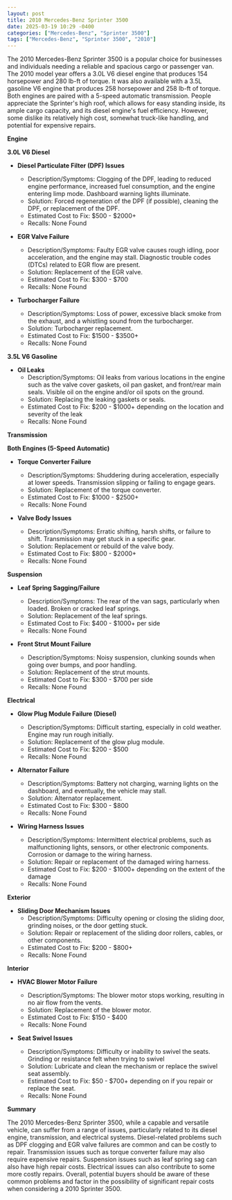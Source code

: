 ```yaml
---
layout: post
title: 2010 Mercedes-Benz Sprinter 3500
date: 2025-03-19 10:29 -0400
categories: ["Mercedes-Benz", "Sprinter 3500"]
tags: ["Mercedes-Benz", "Sprinter 3500", "2010"]
---
```

The 2010 Mercedes-Benz Sprinter 3500 is a popular choice for businesses and individuals needing a reliable and spacious cargo or passenger van. The 2010 model year offers a 3.0L V6 diesel engine that produces 154 horsepower and 280 lb-ft of torque. It was also available with a 3.5L gasoline V6 engine that produces 258 horsepower and 258 lb-ft of torque. Both engines are paired with a 5-speed automatic transmission. People appreciate the Sprinter's high roof, which allows for easy standing inside, its ample cargo capacity, and its diesel engine's fuel efficiency. However, some dislike its relatively high cost, somewhat truck-like handling, and potential for expensive repairs.

**Engine**

**3.0L V6 Diesel**

*   **Diesel Particulate Filter (DPF) Issues**
    *   Description/Symptoms: Clogging of the DPF, leading to reduced engine performance, increased fuel consumption, and the engine entering limp mode. Dashboard warning lights illuminate.
    *   Solution: Forced regeneration of the DPF (if possible), cleaning the DPF, or replacement of the DPF.
    *   Estimated Cost to Fix: $500 - $2000+
    *   Recalls: None Found

*   **EGR Valve Failure**
    *   Description/Symptoms: Faulty EGR valve causes rough idling, poor acceleration, and the engine may stall. Diagnostic trouble codes (DTCs) related to EGR flow are present.
    *   Solution: Replacement of the EGR valve.
    *   Estimated Cost to Fix: $300 - $700
    *   Recalls: None Found

*   **Turbocharger Failure**
    *   Description/Symptoms: Loss of power, excessive black smoke from the exhaust, and a whistling sound from the turbocharger.
    *   Solution: Turbocharger replacement.
    *   Estimated Cost to Fix: $1500 - $3500+
    *   Recalls: None Found

**3.5L V6 Gasoline**
*   **Oil Leaks**
    *   Description/Symptoms: Oil leaks from various locations in the engine such as the valve cover gaskets, oil pan gasket, and front/rear main seals. Visible oil on the engine and/or oil spots on the ground.
    *   Solution: Replacing the leaking gaskets or seals.
    *   Estimated Cost to Fix: $200 - $1000+ depending on the location and severity of the leak
    *   Recalls: None Found

**Transmission**

**Both Engines (5-Speed Automatic)**

*   **Torque Converter Failure**
    *   Description/Symptoms: Shuddering during acceleration, especially at lower speeds. Transmission slipping or failing to engage gears.
    *   Solution: Replacement of the torque converter.
    *   Estimated Cost to Fix: $1000 - $2500+
    *   Recalls: None Found

*   **Valve Body Issues**
    *   Description/Symptoms: Erratic shifting, harsh shifts, or failure to shift. Transmission may get stuck in a specific gear.
    *   Solution: Replacement or rebuild of the valve body.
    *   Estimated Cost to Fix: $800 - $2000+
    *   Recalls: None Found

**Suspension**

*   **Leaf Spring Sagging/Failure**
    *   Description/Symptoms: The rear of the van sags, particularly when loaded. Broken or cracked leaf springs.
    *   Solution: Replacement of the leaf springs.
    *   Estimated Cost to Fix: $400 - $1000+ per side
    *   Recalls: None Found

*   **Front Strut Mount Failure**
    *   Description/Symptoms: Noisy suspension, clunking sounds when going over bumps, and poor handling.
    *   Solution: Replacement of the strut mounts.
    *   Estimated Cost to Fix: $300 - $700 per side
    *   Recalls: None Found

**Electrical**

*   **Glow Plug Module Failure (Diesel)**
    *   Description/Symptoms: Difficult starting, especially in cold weather. Engine may run rough initially.
    *   Solution: Replacement of the glow plug module.
    *   Estimated Cost to Fix: $200 - $500
    *   Recalls: None Found

*   **Alternator Failure**
    *   Description/Symptoms: Battery not charging, warning lights on the dashboard, and eventually, the vehicle may stall.
    *   Solution: Alternator replacement.
    *   Estimated Cost to Fix: $300 - $800
    *   Recalls: None Found

*   **Wiring Harness Issues**
    *   Description/Symptoms: Intermittent electrical problems, such as malfunctioning lights, sensors, or other electronic components. Corrosion or damage to the wiring harness.
    *   Solution: Repair or replacement of the damaged wiring harness.
    *   Estimated Cost to Fix: $200 - $1000+ depending on the extent of the damage
    *   Recalls: None Found

**Exterior**

*   **Sliding Door Mechanism Issues**
    *   Description/Symptoms: Difficulty opening or closing the sliding door, grinding noises, or the door getting stuck.
    *   Solution: Repair or replacement of the sliding door rollers, cables, or other components.
    *   Estimated Cost to Fix: $200 - $800+
    *   Recalls: None Found

**Interior**

*   **HVAC Blower Motor Failure**
    *   Description/Symptoms: The blower motor stops working, resulting in no air flow from the vents.
    *   Solution: Replacement of the blower motor.
    *   Estimated Cost to Fix: $150 - $400
    *   Recalls: None Found

*   **Seat Swivel Issues**
    * Description/Symptoms: Difficulty or inability to swivel the seats. Grinding or resistance felt when trying to swivel
    * Solution: Lubricate and clean the mechanism or replace the swivel seat assembly.
    * Estimated Cost to Fix: $50 - $700+ depending on if you repair or replace the seat.
    * Recalls: None Found

**Summary**

The 2010 Mercedes-Benz Sprinter 3500, while a capable and versatile vehicle, can suffer from a range of issues, particularly related to its diesel engine, transmission, and electrical systems. Diesel-related problems such as DPF clogging and EGR valve failures are common and can be costly to repair. Transmission issues such as torque converter failure may also require expensive repairs. Suspension issues such as leaf spring sag can also have high repair costs. Electrical issues can also contribute to some more costly repairs. Overall, potential buyers should be aware of these common problems and factor in the possibility of significant repair costs when considering a 2010 Sprinter 3500.

